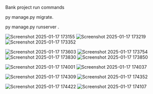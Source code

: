 
Bank project 
run commands 

py manage.py migrate.

py manage.py runserver .


![Screenshot 2025-01-17 173155](https://github.com/user-attachments/assets/a94aaa98-b32a-4ba9-b5e4-ae8db4b0aeae)
![Screenshot 2025-01-17 173219](https://github.com/user-attachments/assets/47dec852-52e1-44eb-9955-344c54c79d4b)
![Screenshot 2025-01-17 173352](https://github.com/user-attachments/assets/022f5b68-aed0-49cb-a522-ad0be1bfb640)


![Screenshot 2025-01-17 173603](https://github.com/user-attachments/assets/671b2a37-8301-4561-ba99-ac66f8919bdf)
![Screenshot 2025-01-17 173754](https://github.com/user-attachments/assets/c2da2743-db1d-48e4-a5a2-9bd0fd1585c9)
![Screenshot 2025-01-17 173830](https://github.com/user-attachments/assets/e21e9850-4d61-4cb0-b0b6-71a792fa05f2)
![Screenshot 2025-01-17 173850](https://github.com/user-attachments/assets/53d8f129-4de6-44de-8e06-fd72625f7bdf)

![Screenshot 2025-01-17 174001](https://github.com/user-attachments/assets/0de36e07-7618-4755-834f-4b939b237788)
![Screenshot 2025-01-17 174037](https://github.com/user-attachments/assets/3137fb94-7a0a-4ecf-a704-5094ec9f7b9c)



![Screenshot 2025-01-17 174309](https://github.com/user-attachments/assets/b866edbb-441f-4014-ae6d-1c7f66767480)
![Screenshot 2025-01-17 174352](https://github.com/user-attachments/assets/67c08183-686f-41c6-a630-ffe626b778ea)

![Screenshot 2025-01-17 174422](https://github.com/user-attachments/assets/3633e503-4e5e-4344-bcf5-159856e9e365)
![Screenshot 2025-01-17 174107](https://github.com/user-attachments/assets/e85865c3-8508-42cd-9c07-3c3db7d11b04)
